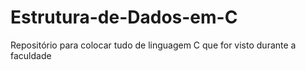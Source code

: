 # Estrutura-de-Dados-em-C
Repositório para colocar tudo de linguagem C que for visto durante a faculdade
